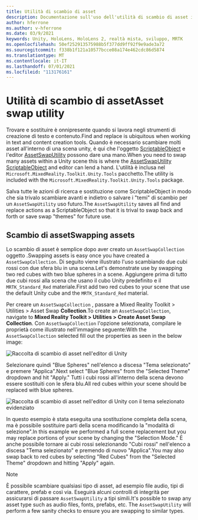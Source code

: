 ```yaml
---
title: Utilità di scambio di asset
description: Documentazione sull'uso dell'utilità di scambio di asset in MRTK per Unity.
author: hferrone
ms.author: v-hferrone
ms.date: 03/9/2021
keywords: Unity, HoloLens, HoloLens 2, realtà mista, sviluppo, MRTK
ms.openlocfilehash: 50ef252913575988b5f377dd9ff92f9e9ade3a72
ms.sourcegitcommit: f338b1f121a10577bcce08a174e462cdc86d5874
ms.translationtype: MT
ms.contentlocale: it-IT
ms.lasthandoff: 07/01/2021
ms.locfileid: "113176161"
---
```

# <a name="asset-swap-utility"></a><span data-ttu-id="37da0-104">Utilità di scambio di asset</span><span class="sxs-lookup"><span data-stu-id="37da0-104">Asset swap utility</span></span>

<span data-ttu-id="37da0-105">Trovare e sostituire è onnipresente quando si lavora negli strumenti di creazione di testo e contenuto.</span><span class="sxs-lookup"><span data-stu-id="37da0-105">Find and replace is ubiquitous when working in text and content creation tools.</span></span> <span data-ttu-id="37da0-106">Quando è necessario scambiare molti asset all'interno di una scena unity, è qui che l'oggetto [ScriptableObject](https://docs.unity3d.com/Manual/class-ScriptableObject.html) e l'editor [AssetSwapUtility](xref:Microsoft.MixedReality.Toolkit.Utilities.Editor.AssetSwapUtility) possono dare una mano.</span><span class="sxs-lookup"><span data-stu-id="37da0-106">When you need to swap many assets within a Unity scene this is where the [AssetSwapUtility](xref:Microsoft.MixedReality.Toolkit.Utilities.Editor.AssetSwapUtility) [ScriptableObject](https://docs.unity3d.com/Manual/class-ScriptableObject.html) and editor can lend a hand.</span></span> <span data-ttu-id="37da0-107">L'utilità è inclusa nel `Microsoft.MixedReality.Toolkit.Unity.Tools` pacchetto.</span><span class="sxs-lookup"><span data-stu-id="37da0-107">The utility is included with the `Microsoft.MixedReality.Toolkit.Unity.Tools` package.</span></span>

<span data-ttu-id="37da0-108">Salva tutte le azioni di ricerca e sostituzione come ScriptableObject in modo che sia trivalo scambiare avanti e indietro o salvare i "temi" di scambio per un `AssetSwapUtility` uso futuro.</span><span class="sxs-lookup"><span data-stu-id="37da0-108">The `AssetSwapUtility` saves all find and replace actions as a ScriptableObject so that it is trival to swap back and forth or save swap "themes" for future use.</span></span>

## <a name="swapping-assets"></a><span data-ttu-id="37da0-109">Scambio di asset</span><span class="sxs-lookup"><span data-stu-id="37da0-109">Swapping assets</span></span>

<span data-ttu-id="37da0-110">Lo scambio di asset è semplice dopo aver creato un `AssetSwapCollection` oggetto .</span><span class="sxs-lookup"><span data-stu-id="37da0-110">Swapping assets is easy once you have created a `AssetSwapCollection`.</span></span> <span data-ttu-id="37da0-111">Di seguito viene illustrato l'uso scambiando due cubi rossi con due sfera blu in una scena.</span><span class="sxs-lookup"><span data-stu-id="37da0-111">Let's demonstrate use by swapping two red cubes with two blue spheres in a scene.</span></span> <span data-ttu-id="37da0-112">Aggiungere prima di tutto due cubi rossi alla scena che usano il cubo Unity predefinito e il `MRTK_Standard_Red` materiale.</span><span class="sxs-lookup"><span data-stu-id="37da0-112">First add two red cubes to your scene that use the default Unity cube and the `MRTK_Standard_Red` material.</span></span>

<span data-ttu-id="37da0-113">Per creare un `AssetSwapCollection` , passare a Mixed Reality Toolkit > Utilities > Asset Swap **Collection**.</span><span class="sxs-lookup"><span data-stu-id="37da0-113">To create an `AssetSwapCollection`, navigate to **Mixed Reality Toolkit > Utilities > Create Asset Swap Collection**.</span></span> <span data-ttu-id="37da0-114">Con `AssetSwapCollection` l'opzione selezionata, compilare le proprietà come illustrato nell'immagine seguente:</span><span class="sxs-lookup"><span data-stu-id="37da0-114">With the `AssetSwapCollection` selected fill out the properties as seen in the below image:</span></span>

![Raccolta di scambio di asset nell'editor di Unity](images/asset-swap-img-01.png)

<span data-ttu-id="37da0-116">Selezionare quindi "Blue Spheres" nell'elenco a discesa "Tema selezionato" e premere "Applica".</span><span class="sxs-lookup"><span data-stu-id="37da0-116">Next select "Blue Spheres" from the "Selected Theme" dropdown and hit "Apply."</span></span> <span data-ttu-id="37da0-117">Tutti i cubi rossi all'interno della scena devono essere sostituiti con le sfera blu.</span><span class="sxs-lookup"><span data-stu-id="37da0-117">All red cubes within your scene should be replaced with blue spheres.</span></span>

![Raccolta di scambio di asset nell'editor di Unity con il tema selezionato evidenziato](images/asset-swap-img-02.png)

<span data-ttu-id="37da0-119">In questo esempio è stata eseguita una sostituzione completa della scena, ma è possibile sostituire parti della scena modificando la "modalità di selezione".</span><span class="sxs-lookup"><span data-stu-id="37da0-119">In this example we performed a full scene replacement but you may replace portions of your scene by changing the "Selection Mode."</span></span> <span data-ttu-id="37da0-120">È anche possibile tornare ai cubi rossi selezionando "Cubi rossi" nell'elenco a discesa "Tema selezionato" e premendo di nuovo "Applica".</span><span class="sxs-lookup"><span data-stu-id="37da0-120">You may also swap back to red cubes by selecting "Red Cubes" from the "Selected Theme" dropdown and hitting "Apply" again.</span></span>

> [!NOTE]
> <span data-ttu-id="37da0-121">È possibile scambiare qualsiasi tipo di asset, ad esempio file audio, tipi di carattere, prefab e così via. Eseguirà alcuni controlli di integrità per assicurarsi di passare `AssetSwapUtility` a tipi simili.</span><span class="sxs-lookup"><span data-stu-id="37da0-121">It's possible to swap any asset type such as audio files, fonts, prefabs, etc. The `AssetSwapUtility` will perform a few sanity checks to ensure you are swapping to similar types.</span></span>

